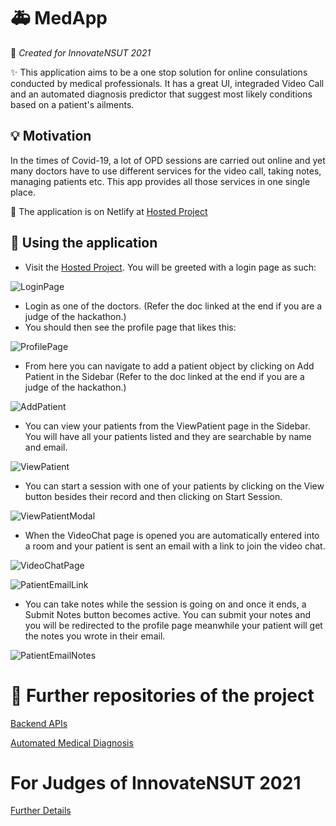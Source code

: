 # 🚑 MedApp

🚨 _Created for InnovateNSUT 2021_

✨ This application aims to be a one stop solution for online consulations conducted by medical professionals. It has a great UI, integraded Video Call and an automated diagnosis predictor that suggest most likely conditions based on a patient's ailments.

## 💡 Motivation

In the times of Covid-19, a lot of OPD sessions are carried out online and yet many doctors have to use different services for the video call, taking notes, managing patients etc. This app provides all those services in one single place.

🚀 The application is on Netlify at [Hosted Project](https://med-app-nsut.netlify.app/)

## 🚚 Using the application

-  Visit the [Hosted Project](https://med-app-nsut.netlify.app/). You will be greeted with a login page as such:

![LoginPage](/src/assets/img/readme/login.png)

-  Login as one of the doctors. (Refer the doc linked at the end if you are a judge of the hackathon.)
-  You should then see the profile page that likes this:

![ProfilePage](/src/assets/img/readme/profile.png)

-  From here you can navigate to add a patient object by clicking on Add Patient in the Sidebar (Refer to the doc linked at the end if you are a judge of the hackathon.)

![AddPatient](/src/assets/img/readme/addPatient.png)

-  You can view your patients from the ViewPatient page in the Sidebar. You will have all your patients listed and they are searchable by name and email.

![ViewPatient](/src/assets/img/readme/viewPatient.png)

-  You can start a session with one of your patients by clicking on the View button besides their record and then clicking on Start Session.

![ViewPatientModal](/src/assets/img/readme/indPatient.png)

-  When the VideoChat page is opened you are automatically entered into a room and your patient is sent an email with a link to join the video chat.

![VideoChatPage](/src/assets/img/readme/video.jpg)

![PatientEmailLink](/src/assets/img/readme/joinLink.jpg)

-  You can take notes while the session is going on and once it ends, a Submit Notes button becomes active. You can submit your notes and you will be redirected to the profile page meanwhile your patient will get the notes you wrote in their email.

![PatientEmailNotes](/src/assets/img/readme/notes.png)

# 📝 Further repositories of the project

[Backend APIs](https://github.com/Abhishek-7139/MedAppAPI)

[Automated Medical Diagnosis](https://github.com/TheGupta2012/backend-MedicalDiagnosis)

# For Judges of InnovateNSUT 2021

[Further Details]()
